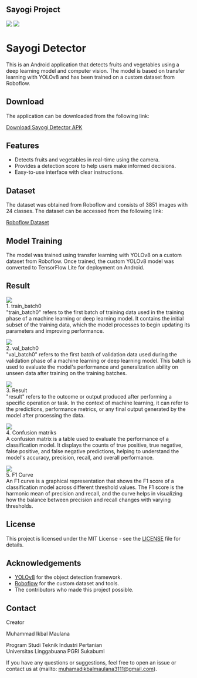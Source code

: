 ## Sayogi Project


<p>
    <img src="home.jpeg" >
    <img src="test.jpg" >
</p>

# Sayogi Detector

This is an Android application that detects fruits and vegetables using a deep learning model and computer vision. The model is based on transfer learning with YOLOv8 and has been trained on a custom dataset from Roboflow.

## Download

The application can be downloaded from the following link:

[Download Sayogi Detector APK](https://drive.google.com/file/d/1PdI018NzLEvuGL6dW-VMDjKaQzJbLz95/view?usp=sharing)

## Features

- Detects fruits and vegetables in real-time using the camera.
- Provides a detection score to help users make informed decisions.
- Easy-to-use interface with clear instructions.

## Dataset

The dataset was obtained from Roboflow and consists of 3851 images with 24 classes. The dataset can be accessed from the following link:

[Roboflow Dataset](https://universe.roboflow.com/orkhan-aliyev-8nktf/fruits-and-vegetables-2vf7u)

## Model Training

The model was trained using transfer learning with YOLOv8 on a custom dataset from Roboflow. Once trained, the custom YOLOv8 model was converted to TensorFlow Lite for deployment on Android.

## Result 

<p>
    <img src="train_batch0.jpg" > <br>
    1. train_batch0 <br>
    "train_batch0" refers to the first batch of training data used in the training phase of a machine learning or deep learning model. It contains the initial subset of the training data, which the model processes to begin updating its parameters and improving performance. 
    </p>
 
<p>
     <img src="val_batch0.jpg" > <br>
    2. val_batch0 <br>
    "val_batch0" refers to the first batch of validation data used during the validation phase of a machine learning or deep learning model. This batch is used to evaluate the model's performance and generalization ability on unseen data after training on the training batches.
    </p>

<p>
    <img src="results.png" > <br>
    3. Result <br>
    "result" refers to the outcome or output produced after performing a specific operation or task. In the context of machine learning, it can refer to the predictions, performance metrics, or any final output generated by the model after processing the data. 
</p>

<p>
    <img src="confusion_matrix (1).png" > <br>
    4. Confusion matriks <br>
    A confusion matrix is a table used to evaluate the performance of a classification model. It displays the counts of true positive, true negative, false positive, and false negative predictions, helping to understand the model's accuracy, precision, recall, and overall performance.
</p>
<p>
     <img src="F1_curve.png" > <br>
  5. F1 Curve <br>
    An F1 curve is a graphical representation that shows the F1 score of a classification model across different threshold values. The F1 score is the harmonic mean of precision and recall, and the curve helps in visualizing how the balance between precision and recall changes with varying thresholds.
    
</p>

## License

This project is licensed under the MIT License - see the [LICENSE](LICENSE) file for details.

## Acknowledgements

- [YOLOv8](https://github.com/ultralytics/ultralytics) for the object detection framework.
- [Roboflow](https://roboflow.com/) for the custom dataset and tools.
- The contributors who made this project possible.

## Contact

<p>Creator<br>

    
Muhammad Ikbal Maulana </p> 



<p>Program Studi Teknik Industri Pertanian<br>
    Universitas Linggabuana PGRI Sukabumi</p>


If you have any questions or suggestions, feel free to open an issue or contact us at (mailto: muhamadikbalmaulana3111@gmail.com).

